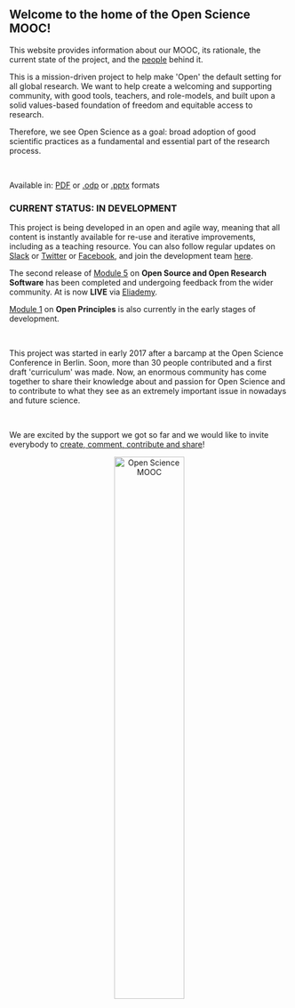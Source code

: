 ## Welcome to the home of the Open Science MOOC!

This website provides information about our MOOC, its rationale, the current state of the project, and the [people](https://opensciencemooc/People/) behind it.

This is a mission-driven project to help make 'Open' the default setting for all global research. We want to help create a welcoming and supporting community, with good tools, teachers, and role-models, and built upon a solid values-based foundation of freedom and equitable access to research.

Therefore, we see Open Science as a goal: broad adoption of good scientific practices as a fundamental and essential part of the research process.

<br/>

<p align="center">
<object type="application/pdf"
    data="{{ "assets/pdf/MOOC_presentation.pdf" | relative_url }}"
    width="640"
    height="400">
</object>
</p>

<p align="center">
<footer>Available in: <a href="https://github.com/OpenScienceMOOC/Main/blob/master/MOOC_presentation.pdf">PDF</a> or <a href="https://github.com/OpenScienceMOOC/Main/blob/master/MOOC_presentation.odp">.odp</a> or <a href="https://github.com/OpenScienceMOOC/Main/blob/master/MOOC_presentation.pptx">.pptx</a> formats </footer>
</p>

### CURRENT STATUS: IN DEVELOPMENT

This project is being developed in an open and agile way, meaning that all content is instantly available for re-use and iterative improvements, including as a teaching resource. You can also follow regular updates on [Slack](https://openmooc-ers-slackin.herokuapp.com/) or [Twitter](https://twitter.com/OpenScienceMOOC) or [Facebook](https://www.facebook.com/OpenScienceMOOC/), and join the development team [here](https://open-science-mooc-invite.herokuapp.com/).

The second release of [Module 5](https://github.com/OpenScienceMOOC/Module-5-Open-Research-Software-and-Open-Source/tree/master/content_development) on **Open Source and Open Research Software** has been completed and undergoing feedback from the wider community. At is now **LIVE** via [Eliademy](https://eliademy.com/app/a/courses/02d7338a7e).

[Module 1](https://github.com/OpenScienceMOOC/Module-1-Open-Principles/tree/master/content_development#in-markdown-format) on **Open Principles** is also currently in the early stages of development.

<br/>

This project was started in early 2017 after a barcamp at the Open Science Conference in Berlin. Soon, more than 30 people contributed and a first draft 'curriculum' was made. Now, an enormous community has come together to share their knowledge about and passion for Open Science and to contribute to what they see as an extremely important issue in nowadays and future science.

<br/>

We are excited by the support we got so far and we would like to invite everybody to [create, comment, contribute and share](https://github.com/OpenScienceMOOC)!

<center>
  <img alt="Open Science MOOC" style="width:50%;" src="{{ site.baseurl }}/img/moocpng.png" />
</center>
